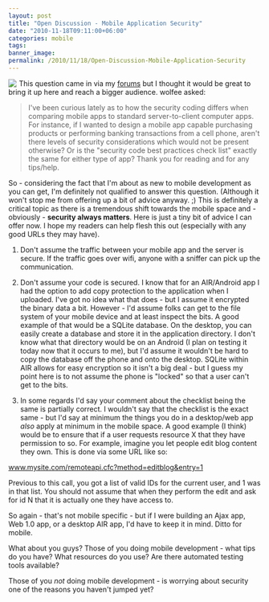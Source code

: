 ```yaml
---
layout: post
title: "Open Discussion - Mobile Application Security"
date: "2010-11-18T09:11:00+06:00"
categories: mobile 
tags: 
banner_image: 
permalink: /2010/11/18/Open-Discussion-Mobile-Application-Security
---
```


<img src="https://static.raymondcamden.com/images/cfjedi/mobile-phone-security-software.jpg" style="float:left;margin-right:5px" />This question came in via my <a href="http://www.raymondcamden.com/forums">forums</a> but I thought it would be great to bring it up here and reach a bigger audience. wolfee asked:
<br clear="left">

<blockquote>
I've been curious lately as to how the security coding differs when comparing mobile apps to standard server-to-client computer apps. For instance, if I wanted to design a mobile app capable purchasing products or performing banking transactions from a cell phone, aren't there levels of security considerations which would not be present otherwise? Or is the "security code best practices check list" exactly the same for either type of app? Thank you for reading and for any tips/help.
</blockquote>

So - considering the fact that I'm about as new to mobile development as you can get, I'm definitely not qualified to answer this question. (Although it won't stop me from offering up a bit of advice anyway. ;) This is definitely a critical topic as there is a tremendous shift towards the mobile space and - obviously - <b>security always matters</b>. Here is just a tiny bit of advice I can offer now. I hope my readers can help flesh this out (especially with any good URLs they may have).

1) Don't assume the traffic between your mobile app and the server is secure. If the traffic goes over wifi, anyone with a sniffer can pick up the communication. 

2) Don't assume your code is secured. I know that for an AIR/Android app I had the option to add copy protection to the application when I uploaded. I've got no idea what that does - but I assume it encrypted the binary data a bit. However - I'd assume folks can get to the file system of your mobile device and at least inspect the bits. A good example of that would be a SQLite database. On the desktop, you can easily create a database and store it in the application directory. I don't know what that directory would be on an Android (I plan on testing it today now that it occurs to me), but I'd assume it wouldn't be hard to copy the database off the phone and onto the desktop. SQLite within AIR allows for easy encryption so it isn't a big deal - but I guess my point here is to not assume the phone is "locked" so that a user can't get to the bits. 

3) In some regards I'd say your comment about the checklist being the same is partially correct. I wouldn't say that the checklist is the exact same - but I'd say at minimum the things you do in a desktop/web app <i>also</i> apply at minimum in the mobile space. A good example (I think) would be to ensure that if a user requests resource X that they have permission to so. For example, imagine you let people edit blog content they own. This is done via some URL like so:

www.mysite.com/remoteapi.cfc?method=editblog&entry=1

Previous to this call, you got a list of valid IDs for the current user, and 1 was in that list. You should not assume that when they perform the edit and ask for id N that it is actually one they have access to.

So again - that's not mobile specific - but if I were building an Ajax app, Web 1.0 app, or a desktop AIR app, I'd have to keep it in mind. Ditto for mobile. 

What about you guys? Those of you doing mobile development - what tips do you have? What resources do you use? Are there automated testing tools available?

Those of you <i>not</i> doing mobile development - is worrying about security one of the reasons you haven't jumped yet?
